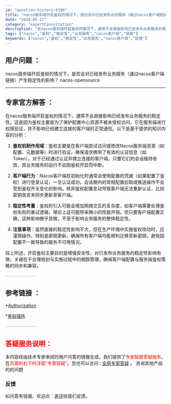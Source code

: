 ```yaml
---
id: "question-history-8190"
title: "nacos服务端开启鉴权的情况下，是否会对已经发布业务服务（通过nacos客户端链接）产生稳定性的影响？ nacos-opensource"
date: "2024-05-17"
category: "expertConsultation"
description: "在nacos服务端开启鉴权的情况下，通常不会直接影响已经发布业务服务的稳定性。这是因为鉴权主要是为了保护配置中心资源不被未授权访问，它在服务端进行权限验证，并不影响已经建立连接的客户端的正常通信。以下是基于提供的知识内容的分析：1. **鉴权机制作用域**：鉴权主要是在客户端尝试访问或修改Nacos"
tags: ["nacos","鉴权","稳定性","业务服务","nacos客户端","链接"]
keywords: ["nacos","鉴权","稳定性","业务服务","nacos客户端","链接"]
---
```


## 用户问题 ： 
 nacos服务端开启鉴权的情况下，是否会对已经发布业务服务（通过nacos客户端链接）产生稳定性的影响？ nacos-opensource 

---------------
## 专家官方解答 ：

在nacos服务端开启鉴权的情况下，通常不会直接影响已经发布业务服务的稳定性。这是因为鉴权主要是为了保护配置中心资源不被未授权访问，它在服务端进行权限验证，并不影响已经建立连接的客户端的正常通信。以下是基于提供的知识内容的分析：

1. **鉴权机制作用域**：鉴权主要是在客户端尝试访问或修改Nacos服务端资源（如配置、元数据等）时进行验证，确保请求携带了有效的认证信息（如Token）。对于已经通过认证并建立连接的客户端，只要它们的会话维持有效，其业务服务的运行不会因鉴权开启而中断。

2. **客户端行为**：Nacos客户端在初始化时通常会使用配置的凭据（如果配置了鉴权）进行登录认证，一旦认证成功，会话期内的常规配置拉取或推送操作不会受到鉴权开关变化的影响。除非鉴权配置变动导致客户端无法重新认证，比如密钥改变未同步更新至客户端。

3. **稳定性考量**：鉴权的引入可能会增加网络交互的复杂度，如客户端需要处理鉴权失败的重试逻辑，理论上这可能带来微小的性能开销。但只要客户端配置正确，这种影响微乎其微，不至于影响业务服务的整体稳定性。

4. **注意事项**：虽然直接的稳定性影响不大，但在生产环境中实施鉴权改动时，应谨慎操作，特别是密钥更新，确保所有客户端均能顺利迁移至新密钥，避免因配置不一致导致的服务不可用情况。

综上所述，开启鉴权主要目的是增强安全性，对已发布业务服务的稳定性影响有限，关键在于合理规划与实施过程中的细致管理，确保客户端配置与服务端鉴权策略的同步和兼容。


<font color="#949494">---------------</font> 


## 参考链接 ：

*[Authorization](https://nacos.io/docs/latest/guide/user/auth)
 
 *[鉴权插件](https://nacos.io/docs/latest/plugin/auth-plugin)


 <font color="#949494">---------------</font> 
 


## <font color="#FF0000">答疑服务说明：</font> 

本内容经由技术专家审阅的用户问答的镜像生成，我们提供了<font color="#FF0000">专家智能答疑服务</font>，在<font color="#FF0000">页面的右下的浮窗”专家答疑“</font>。您也可以访问 : [全局专家答疑](https://answer.opensource.alibaba.com/docs/intro) 。 咨询其他产品的的问题

### 反馈
如问答有错漏，欢迎点：[差评](https://ai.nacos.io/user/feedbackByEnhancerGradePOJOID?enhancerGradePOJOId=13549)给我们反馈。
